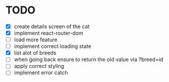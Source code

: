 # TODO
- [x] create details screen of the cat
- [x] implement react-router-dom
- [ ] load more feature
- [ ] implement correct loading state
- [x] list alot of breeds
- [ ] when going back ensure to return the old value via ?breed=id
- [ ] apply correct styling
- [ ] implement error catch